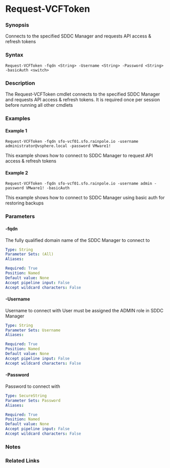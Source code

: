# Request-VCFToken

### Synopsis
Connects to the specified SDDC Manager and requests API access & refresh tokens

### Syntax
```
Request-VCFToken -fqdn <String> -Username <String> -Password <String> -basicAuth <switch>
```

### Description
The Request-VCFToken cmdlet connects to the specified SDDC Manager and requests API access & refresh tokens.
It is required once per session before running all other cmdlets

### Examples
#### Example 1
```
Request-VCFToken -fqdn sfo-vcf01.sfo.rainpole.io -username administrator@vsphere.local -password VMware1!
```
This example shows how to connect to SDDC Manager to request API access & refresh tokens

#### Example 2
```
Request-VCFToken -fqdn sfo-vcf01.sfo.rainpole.io -username admin -password VMware1! -basicAuth
```
This example shows how to connect to SDDC Manager using basic auth for restoring backups

### Parameters

#### -fqdn
The fully qualified domain name of the SDDC Manager to connect to

```yaml
Type: String
Parameter Sets: (All)
Aliases:

Required: True
Position: Named
Default value: None
Accept pipeline input: False
Accept wildcard characters: False
```

#### -Username
Username to connect with
User must be assigned the ADMIN role in SDDC Manager

```yaml
Type: String
Parameter Sets: Username
Aliases:

Required: True
Position: Named
Default value: None
Accept pipeline input: False
Accept wildcard characters: False
```

#### -Password
Password to connect with

```yaml
Type: SecureString
Parameter Sets: Password
Aliases:

Required: True
Position: Named
Default value: None
Accept pipeline input: False
Accept wildcard characters: False
```

### Notes

### Related Links
